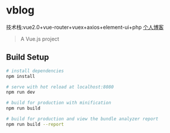 # vblog
技术栈:vue2.0+vue-router+vuex+axios+element-ui+php
[个人博客](http://yxlblog.com)
> A Vue.js project

## Build Setup

``` bash
# install dependencies
npm install

# serve with hot reload at localhost:8080
npm run dev

# build for production with minification
npm run build

# build for production and view the bundle analyzer report
npm run build --report
```
